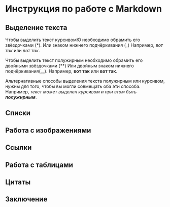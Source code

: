 # Инструкция по работе с Markdown

## Выделение текста

Чтобы выделить текст курсивомЮ необходимо обрамить его звёздочками (*). Или знаком нижнего подчёркивания (_) Например, *вот так* или _вот так_.

Чтобы выделить текст полужирным необходимо обрамить его двойными звёздочками (**) Или двойным знаком нижнего подчёркивания(__). Например, **вот так** или __вот так__.

Альтернативные способы выделения текста полужирным или курсивом, нужны для того, чтобы вы могли совмещать оба эти способа. Например, _текст может выделен курсивом и при этом быть **полужирным**_.

## Списки

## Работа с изображениями

## Ссылки

## Работа с таблицами

## Цитаты

## Заключение